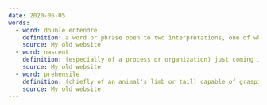 ```yaml
---
date: 2020-06-05
words:
  - word: double entendre
    definition: a word or phrase open to two interpretations, one of which is usually risque or indecent.
    source: My old website
  - word: nascent
    definition: (especially of a process or organization) just coming into existence and beginning to display signs of future potential.
    source: My old website
  - word: prehensile
    definition: (chiefly of an animal's limb or tail) capable of grasping.
    source: My old website
---
```

